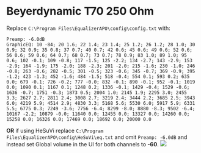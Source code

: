 # Beyerdynamic T70 250 Ohm
Replace `C:\Program Files\EqualizerAPO\config\config.txt` with:
```
Preamp: -6.0dB
GraphicEQ: 10 -84; 20 1.6; 22 1.4; 23 1.4; 25 1.2; 26 1.2; 28 1.0; 30 0.9; 32 0.9; 35 0.8; 37 0.7; 40 0.7; 42 0.6; 45 0.6; 49 0.6; 52 0.6; 56 0.6; 59 0.6; 64 0.7; 68 0.7; 73 0.7; 78 0.9; 83 1.0; 89 1.0; 95 0.6; 102 -0.1; 109 -0.8; 117 -1.5; 125 -2.2; 134 -2.7; 143 -2.9; 153 -2.9; 164 -1.9; 175 -2.0; 188 -2.3; 201 -2.0; 215 -1.6; 230 -1.0; 246 -0.8; 263 -0.6; 282 -0.5; 301 -0.5; 323 -0.6; 345 -0.7; 369 -0.9; 395 -1.2; 423 -1.3; 452 -1.6; 484 -1.5; 518 -0.4; 554 0.1; 593 0.2; 635 0.0; 679 -0.1; 726 -0.2; 777 -0.0; 832 -0.1; 890 -0.1; 952 -0.1; 1019 0.0; 1090 0.1; 1167 0.1; 1248 0.2; 1336 -0.1; 1429 -0.4; 1529 -0.6; 1636 -0.7; 1751 -0.3; 1873 0.5; 2004 1.0; 2145 1.9; 2295 3.0; 2455 3.3; 2627 2.7; 2811 2.4; 3008 2.7; 3219 2.4; 3444 2.2; 3685 2.5; 3943 6.0; 4219 5.9; 4514 2.9; 4830 3.3; 5168 5.6; 5530 6.0; 5917 5.9; 6331 5.5; 6775 0.3; 7249 -3.6; 7756 -6.4; 8299 -8.0; 8880 -8.3; 9502 -6.4; 10167 -2.2; 10879 -0.0; 11640 0.0; 12455 0.0; 13327 0.0; 14260 0.0; 15258 0.0; 16326 0.0; 17469 0.0; 18692 0.0; 20000 0.0
```
**OR** if using HeSuVi replace `C:\Program Files\EqualizerAPO\config\HeSuVi\eq.txt` and omit `Preamp: -6.0dB` and instead set Global volume in the UI for both channels to **-60**.
![](https://raw.githubusercontent.com/jaakkopasanen/AutoEq/master/results/SBAF-Serious/headphoncecom/onear/Beyerdynamic%20T70%20250%20Ohm/Beyerdynamic%20T70%20250%20Ohm.png)